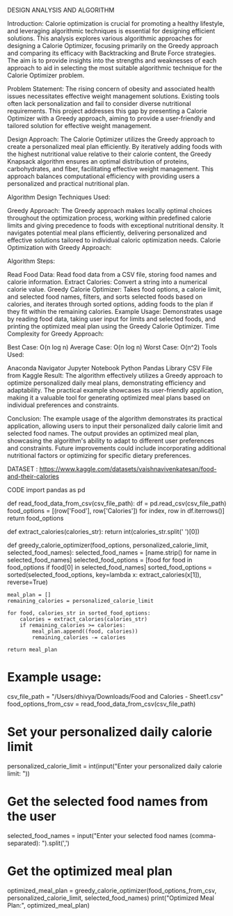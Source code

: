 DESIGN ANALYSIS AND ALGORITHM 

Introduction:
Calorie optimization is crucial for promoting a healthy lifestyle, and leveraging algorithmic techniques is essential for designing efficient solutions. This analysis explores various algorithmic approaches for designing a Calorie Optimizer, focusing primarily on the Greedy approach and comparing its efficacy with Backtracking and Brute Force strategies. The aim is to provide insights into the strengths and weaknesses of each approach to aid in selecting the most suitable algorithmic technique for the Calorie Optimizer problem.

Problem Statement:
The rising concern of obesity and associated health issues necessitates effective weight management solutions. Existing tools often lack personalization and fail to consider diverse nutritional requirements. This project addresses this gap by presenting a Calorie Optimizer with a Greedy approach, aiming to provide a user-friendly and tailored solution for effective weight management.

Design Approach:
The Calorie Optimizer utilizes the Greedy approach to create a personalized meal plan efficiently. By iteratively adding foods with the highest nutritional value relative to their calorie content, the Greedy Knapsack algorithm ensures an optimal distribution of proteins, carbohydrates, and fiber, facilitating effective weight management. This approach balances computational efficiency with providing users a personalized and practical nutritional plan.

Algorithm Design Techniques Used:

Greedy Approach:
The Greedy approach makes locally optimal choices throughout the optimization process, working within predefined calorie limits and giving precedence to foods with exceptional nutritional density.
It navigates potential meal plans efficiently, delivering personalized and effective solutions tailored to individual caloric optimization needs.
Calorie Optimization with Greedy Approach:

Algorithm Steps:

Read Food Data: Read food data from a CSV file, storing food names and calorie information.
Extract Calories: Convert a string into a numerical calorie value.
Greedy Calorie Optimizer: Takes food options, a calorie limit, and selected food names, filters, and sorts selected foods based on calories, and iterates through sorted options, adding foods to the plan if they fit within the remaining calories.
Example Usage: Demonstrates usage by reading food data, taking user input for limits and selected foods, and printing the optimized meal plan using the Greedy Calorie Optimizer.
Time Complexity for Greedy Approach:

Best Case: O(n log n)
Average Case: O(n log n)
Worst Case: O(n^2)
Tools Used:

Anaconda Navigator
Jupyter Notebook
Python
Pandas Library
CSV File from Kaggle
Result:
The algorithm effectively utilizes a Greedy approach to optimize personalized daily meal plans, demonstrating efficiency and adaptability. The practical example showcases its user-friendly application, making it a valuable tool for generating optimized meal plans based on individual preferences and constraints.

Conclusion:
The example usage of the algorithm demonstrates its practical application, allowing users to input their personalized daily calorie limit and selected food names. The output provides an optimized meal plan, showcasing the algorithm's ability to adapt to different user preferences and constraints. Future improvements could include incorporating additional nutritional factors or optimizing for specific dietary preferences.

DATASET : https://www.kaggle.com/datasets/vaishnavivenkatesan/food-and-their-calories

CODE 
import pandas as pd

def read_food_data_from_csv(csv_file_path):
    df = pd.read_csv(csv_file_path)
    food_options = [(row['Food'], row['Calories']) for index, row in df.iterrows()]
    return food_options

def extract_calories(calories_str):
    return int(calories_str.split(' ')[0])

def greedy_calorie_optimizer(food_options, personalized_calorie_limit, selected_food_names):
    selected_food_names = [name.strip() for name in selected_food_names]
    selected_food_options = [food for food in food_options if food[0] in selected_food_names]
    sorted_food_options = sorted(selected_food_options, key=lambda x: extract_calories(x[1]), reverse=True)

    meal_plan = []
    remaining_calories = personalized_calorie_limit

    for food, calories_str in sorted_food_options:
        calories = extract_calories(calories_str)
        if remaining_calories >= calories:
            meal_plan.append((food, calories))
            remaining_calories -= calories

    return meal_plan

# Example usage:
csv_file_path = "/Users/dhivya/Downloads/Food and Calories - Sheet1.csv"
food_options_from_csv = read_food_data_from_csv(csv_file_path)

# Set your personalized daily calorie limit
personalized_calorie_limit = int(input("Enter your personalized daily calorie limit: "))

# Get the selected food names from the user
selected_food_names = input("Enter your selected food names (comma-separated): ").split(',')

# Get the optimized meal plan
optimized_meal_plan = greedy_calorie_optimizer(food_options_from_csv, personalized_calorie_limit, selected_food_names)
print("Optimized Meal Plan:", optimized_meal_plan)
